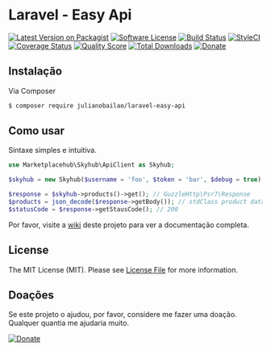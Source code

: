 # Laravel - Easy Api

[![Latest Version on Packagist][ico-version]][link-packagist]
[![Software License][ico-license]](LICENSE.md)
[![Build Status][ico-travis]][link-travis]
[![StyleCI][ico-styleci]][link-styleci]
[![Coverage Status][ico-scrutinizer]][link-scrutinizer]
[![Quality Score][ico-code-quality]][link-code-quality]
[![Total Downloads][ico-downloads]][link-downloads]
[![Donate][ico-donate]][link-donate]

[ico-version]: https://img.shields.io/packagist/v/julianobailao/laravel-easy-api.svg?style=flat-square
[ico-license]: https://img.shields.io/badge/license-MIT-brightgreen.svg?style=flat-square
[ico-travis]: https://img.shields.io/travis/julianobailao/laravel-easy-api/master.svg?style=flat-square
[ico-scrutinizer]:https://img.shields.io/scrutinizer/coverage/g/julianobailao/laravel-easy-api.svg?style=flat-square
[ico-code-quality]:https://img.shields.io/scrutinizer/g/julianobailao/laravel-easy-api.svg?style=flat-square
[ico-downloads]: https://img.shields.io/packagist/dt/julianobailao/laravel-easy-api.svg?style=flat-square
[ico-styleci]: https://styleci.io/repos/80361872/shield
[ico-donate]:https://img.shields.io/badge/Donate-PayPal-brightgreen.svg?style=flat-square

[link-packagist]: https://packagist.org/packages/julianobailao/laravel-easy-api
[link-travis]: https://travis-ci.org/julianobailao/laravel-easy-api
[link-scrutinizer]: https://scrutinizer-ci.com/g/julianobailao/laravel-easy-api/?branch=master
[link-code-quality]: https://scrutinizer-ci.com/g/julianobailao/laravel-easy-api/?branch=master
[link-downloads]: https://packagist.org/packages/julianobailao/laravel-easy-api
[link-styleci]: https://styleci.io/repos/80361872
[link-donate]: https://www.paypal.com/cgi-bin/webscr?cmd=_s-xclick&hosted_button_id=LDRJCTGY2YXYJ

## Instalação

Via Composer

```bash
$ composer require julianobailao/laravel-easy-api
```

## Como usar

Sintaxe simples e intuitiva.

``` php
use Marketplacehub\Skyhub\ApiClient as Skyhub;

$skyhub = new Skyhub($username = 'foo', $token = 'bar', $debug = true);

$response = $skyhub->products()->get(); // GuzzleHttp\Psr7\Response
$products = json_decode($response->getBody()); // stdClass product data
$statusCode = $response->getStausCode(); // 200
```

Por favor, visite a [wiki](https://github.com/julianobailao/laravel-easy-api/wiki) deste projeto para ver a documentação completa.

## License

The MIT License (MIT). Please see [License File](LICENSE.md) for more information.

## Doações
Se este projeto o ajudou, por favor, considere me fazer uma doação. Qualquer quantia me ajudaria muito.

[![Donate][ico-donate]][link-donate]
